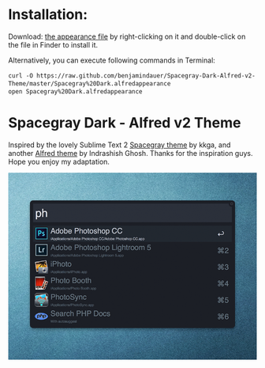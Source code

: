 # Installation:

Download: [the appearance file](https://raw.github.com/benjamindauer/Spacegray-Dark-Alfred-v2-Theme/master/Spacegray%20Dark.alfredappearance) by right-clicking on it and double-click on the file in Finder to install it. 

Alternatively, you can execute following commands in Terminal:

```
curl -O https://raw.github.com/benjamindauer/Spacegray-Dark-Alfred-v2-Theme/master/Spacegray%20Dark.alfredappearance
open Spacegray%20Dark.alfredappearance
```

# Spacegray Dark - Alfred v2 Theme

Inspired by the lovely Sublime Text 2 [Spacegray theme](https://github.com/kkga/spacegray) by kkga, and another [Alfred theme](http://dribbble.com/shots/1357911-Spacegray-Alfred-v2-Theme) by Indrashish Ghosh. Thanks for the inspiration guys. Hope you enjoy my adaptation.

![screenshot](Alfred-Spacegray-Dark.png)
